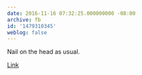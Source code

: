 ```yaml
---
date: 2016-11-16 07:32:25.000000000 -08:00
archive: fb
id: '1479310345'
weblog: false
---
```


Nail on the head as usual. 

[Link](http://xkcd.com/1760/)
